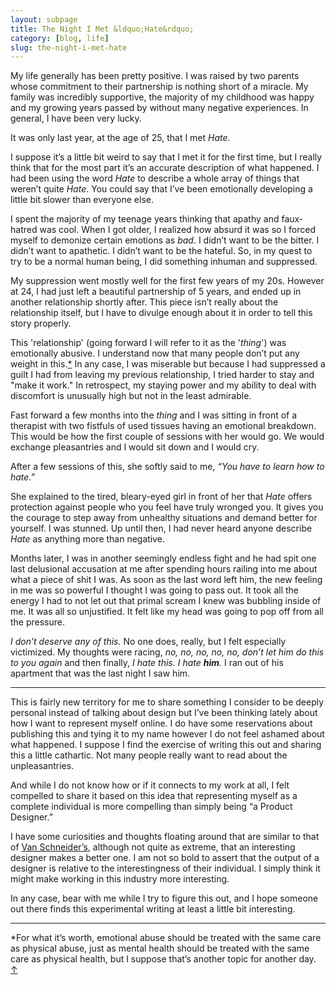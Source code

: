 ```yaml
---
layout: subpage
title: The Night I Met &ldquo;Hate&rdquo;
category: [blog, life]
slug: the-night-i-met-hate
---
```

My life generally has been pretty positive. I was raised by two parents whose commitment to their partnership is nothing short of a miracle. My family was incredibly supportive, the majority of my childhood was happy and my growing years passed by without many negative experiences. In general, I have been very lucky.

It was only last year, at the age of 25, that I met *Hate*.

I suppose it’s a little bit weird to say that I met it for the first time, but I really think that for the most part it’s an accurate description of what happened. I had been using the word *Hate* to describe a whole array of things that weren’t quite *Hate*. You could say that I’ve been emotionally developing a little bit slower than everyone else.

I spent the majority of my teenage years thinking that apathy and faux-hatred was cool. When I got older, I realized how absurd it was so I forced myself to demonize certain emotions as *bad*. I didn’t want to be the bitter. I didn’t want to apathetic. I didn’t want to be the hateful. So, in my quest to try to be a normal human being, I did something inhuman and suppressed.

My suppression went mostly well for the first few years of my 20s. However at 24, I had just left a beautiful partnership of 5 years, and ended up in another relationship shortly after. This piece isn’t really about the relationship itself, but I have to divulge enough about it in order to tell this story properly.

This 'relationship' (going forward I will refer to it as the '*thing*') was emotionally abusive. I understand now that many people don’t put any weight in this.<a id="anchor-1" href="#note-1">*</a> In any case, I was miserable but because I had suppressed a guilt I had from leaving my previous relationship, I tried harder to stay and "make it work." In retrospect, my staying power and my ability to deal with discomfort is unusually high but not in the least admirable.

Fast forward a few months into the *thing* and I was sitting in front of a therapist with two fistfuls of used tissues having an emotional breakdown. This would be how the first couple of sessions with her would go. We would exchange pleasantries and I would sit down and I would cry.

After a few sessions of this, she softly said to me, *“You have to learn how to hate.”*

She explained to the tired, bleary-eyed girl in front of her that *Hate* offers protection against people who you feel have truly wronged you. It gives you the courage to step away from unhealthy situations and demand better for yourself. I was stunned. Up until then, I had never heard anyone describe *Hate* as anything more than negative.

Months later, I was in another seemingly endless fight and he had spit one last delusional accusation at me after spending hours railing into me about what a piece of shit I was. As soon as the last word left him, the new feeling in me was so powerful I thought I was going to pass out. It took all the energy I had to not let out that primal scream I knew was bubbling inside of me. It was all so unjustified. It felt like my head was going to pop off from all the pressure.

*I don’t deserve any of this.* No one does, really, but I felt especially victimized. My thoughts were racing, *no, no, no, no, no, don’t let him do this to you again* and then finally, *I hate this. I hate **him**.* I ran out of his apartment that was the last night I saw him.

<hr class="small">

This is fairly new territory for me to share something I consider to be deeply personal instead of talking about design but I’ve been thinking lately about how I want to represent myself online. I do have some reservations about publishing this and tying it to my name however I do not feel ashamed about what happened. I suppose I find the exercise of writing this out and sharing this a little cathartic. Not many people really want to read about the unpleasantries.

And while I do not know how or if it connects to my work at all, I felt compelled to share it based on this idea that representing myself as a complete individual is more compelling than simply being “a Product Designer.”

I have some curiosities and thoughts floating around that are similar to that of [Van Schneider’s](https://medium.com/@vanschneider/the-day-you-became-a-better-designer-68ee48e1c34c), although not quite as extreme, that an interesting designer makes a better one. I am not so bold to assert that the output of a designer is relative to the interestingness of their individual. I simply think it might make working in this industry more interesting.

In any case, bear with me while I try to figure this out, and I hope someone out there finds this experimental writing at least a little bit interesting.

<hr class="small">

<div class="fieldnotes">
    <p id="note-1">*For what it’s worth, emotional abuse should be treated with the same care as physical abuse, just as mental health should be treated with the same care as physical health, but I suppose that’s another topic for another day. <a href="#anchor-1">&#8593;</a></p>
</div>